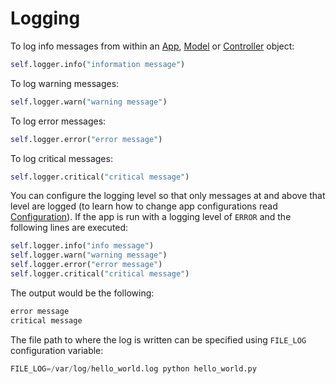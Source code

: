 # Logging

To log info messages from within an [App](doc/app.md), [Model](doc/model.md) or [Controller](doc/controller.md) object:

```python
self.logger.info("information message")
```

To log warning messages:

```python
self.logger.warn("warning message")
```

To log error messages:

```python
self.logger.error("error message")
```

To log critical messages:

```python
self.logger.critical("critical message")
```

You can configure the logging level so that only messages at and above that level are logged
(to learn how to change app configurations read [Configuration](configuration.md)). If the
app is run with a logging level of `ERROR` and the following lines are executed:

```python
self.logger.info("info message")
self.logger.warn("warning message")
self.logger.error("error message")
self.logger.critical("critical message")
```

The output would be the following:

```bash
error message
critical message
```

The file path to where the log is written can be specified using `FILE_LOG` configuration variable:

```python
FILE_LOG=/var/log/hello_world.log python hello_world.py
```

